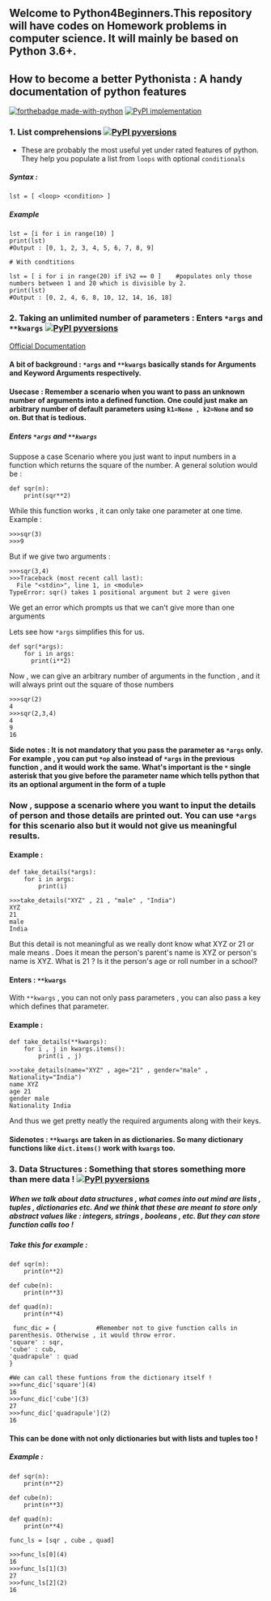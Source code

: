 ## Welcome to Python4Beginners.This repository will have codes on Homework problems in computer science. It will mainly be based on Python 3.6+.

## How to become a better Pythonista : A handy documentation of python features
[![forthebadge made-with-python](http://ForTheBadge.com/images/badges/made-with-python.svg)](https://www.python.org/)
[![PyPI implementation](https://img.shields.io/pypi/implementation/ansicolortags.svg)](https://pypi.python.org/pypi/ansicolortags/)

### 1. List comprehensions [![PyPI pyversions](https://img.shields.io/pypi/pyversions/ansicolortags.svg)](https://pypi.python.org/pypi/ansicolortags/)

* These are probably the most useful yet under rated features of python. They help you populate a list from  `loops` with optional `conditionals`
##### Syntax :
```python3
lst = [ <loop> <condition> ]
```
##### Example
```python3
lst = [i for i in range(10) ] 
print(lst)
#Output : [0, 1, 2, 3, 4, 5, 6, 7, 8, 9]

# With condtitions

lst = [ i for i in range(20) if i%2 == 0 ]    #populates only those numbers between 1 and 20 which is divisible by 2.
print(lst)
#Output : [0, 2, 4, 6, 8, 10, 12, 14, 16, 18]

 ```

### 2. Taking an unlimited number of parameters : Enters `*args` and `**kwargs` [![PyPI pyversions](https://img.shields.io/pypi/pyversions/ansicolortags.svg)](https://pypi.python.org/pypi/ansicolortags/)
[Official Documentation](https://docs.python.org/3/tutorial/controlflow.html#keyword-arguments)
#### A bit of background : `*args` and `**kwargs` basically stands for Arguments and Keyword Arguments respectively.
#### Usecase : Remember a scenario when you want to pass an unknown number of arguments into a defined function. One could just make an arbitrary number of default parameters using `k1=None , k2=None` and so on. But that is tedious.

##### Enters `*args` and `**kwargs`

Suppose a case Scenario where you just want to input numbers in a function which returns the square of the number.
A general solution would be :
```python3
def sqr(n):
    print(sqr**2)
```
While this function works , it can only take one parameter at one time.
Example :
```python3
>>>sqr(3)
>>>9
```
But if we give two arguments :
```python3
>>>sqr(3,4)
>>>Traceback (most recent call last):
  File "<stdin>", line 1, in <module>
TypeError: sqr() takes 1 positional argument but 2 were given
```
We get an error which prompts us that we can't give more than one arguments

Lets see how `*args` simplifies this for us.

```python3
def sqr(*args):
    for i in args:
      print(i**2)  
```

Now , we can give an arbitrary number of arguments in the function , and it will always print out the square of those numbers
```python3
>>>sqr(2)
4
>>>sqr(2,3,4)
4
9
16
```
**Side notes : It is not mandatory that you pass the parameter as `*args` only. For example , you can put `*op` also instead of `*args` in the previous function , and it would work the same. What's important is the `*` single asterisk  that you give before the parameter name which tells python that its an optional argument in the form of a tuple**

### Now , suppose a scenario where you want to input the details of person and those details are printed out. You can use `*args` for this scenario also but it would not give us meaningful results.

#### Example :
```python3
def take_details(*args):
    for i in args:
        print(i)
```
```python3
>>>take_details("XYZ" , 21 , "male" , "India")
XYZ
21
male
India
```
But this detail is not meaningful as we really dont know what XYZ or 21 or male means . Does it mean the person's parent's name is XYZ or person's name is XYZ. What is 21 ? Is it the person's age or roll number in a school?

#### Enters : `**kwargs`

With `**kwargs` , you can not only pass parameters , you can also pass a key which defines that parameter.
#### Example :
```python3
def take_details(**kwargs):
    for i , j in kwargs.items():
        print(i , j)
```
```python3
>>>take_details(name="XYZ" , age="21" , gender="male" , Nationality="India")
name XYZ
age 21
gender male
Nationality India
```
And thus we get pretty neatly the required arguments along with their keys.

#### Sidenotes : `**kwargs` are taken in as dictionaries. So many dictionary functions like `dict.items()` work with `kwargs` too.

### 3. Data Structures : Something that stores something more than mere data ! [![PyPI pyversions](https://img.shields.io/pypi/pyversions/ansicolortags.svg)](https://pypi.python.org/pypi/ansicolortags/)

##### When we talk about data structures , what comes into out mind are lists , tuples  , dictionaries etc. And we think that these are meant to store only abstract values like : integers, strings , booleans , etc. But they can store function calls too ! 

##### Take this for example :
```python3
def sqr(n):
    print(n**2)

def cube(n):
    print(n**3)
    
def quad(n):
    print(n**4)

 func_dic = {           #Remember not to give function calls in parenthesis. Otherwise , it would throw error. 
'square' : sqr,
'cube' : cub,
'quadrapule' : quad 
}

#We can call these funtions from the dictionary itself !
>>>func_dic['square'](4)
16
>>>func_dic['cube'](3)
27
>>>func_dic['quadrapule'](2)
16
```
#### This can be done with not only dictionaries but with lists and tuples too !

##### Example :

```python3
def sqr(n):
    print(n**2)

def cube(n):
    print(n**3)
    
def quad(n):
    print(n**4)
    
func_ls = [sqr , cube , quad]
```
```python3
>>>func_ls[0](4)
16
>>>func_ls[1](3)
27
>>>func_ls[2](2)
16
```



















